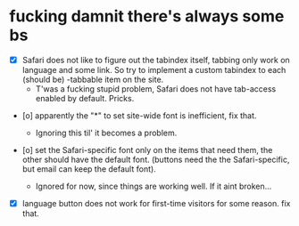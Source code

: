 # fucking damnit there's always some bs
- [x] Safari does not like to figure out the tabindex itself, tabbing only work on language and some link. So try to implement a custom tabindex to each (should be) -tabbable item on the site.
    - T'was a fucking stupid problem, Safari does not have tab-access enabled by default. Pricks.

- [o] apparently the "*" to set site-wide font is inefficient, fix that.
    - Ignoring this til' it becomes a problem.

- [o] set the Safari-specific font only on the items that need them, the other should have the default font. (buttons need the the Safari-specific, but email can keep the default font).
    - Ignored for now, since things are working well. If it aint broken...

- [x] language button does not work for first-time visitors for some reason. fix that.
